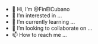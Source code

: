 - 👋 Hi, I’m @FinElCubano
- 👀 I’m interested in ...
- 🌱 I’m currently learning ...
- 💞️ I’m looking to collaborate on ...
- 📫 How to reach me ...

<!---
FinElCubano/FinElCubano is a ✨ special ✨ repository because its `README.md` (this file) appears on your GitHub profile.
You can click the Preview link to take a look at your changes.
--->
